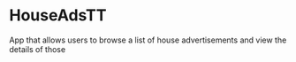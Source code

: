 # HouseAdsTT
App that allows users to browse a list of house advertisements and view the details of those
